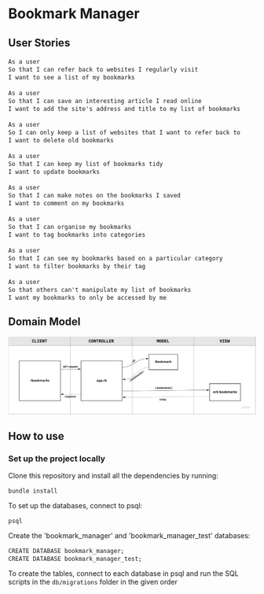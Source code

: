 # Bookmark Manager

## User Stories
```
As a user
So that I can refer back to websites I regularly visit
I want to see a list of my bookmarks

As a user
So that I can save an interesting article I read online
I want to add the site's address and title to my list of bookmarks

As a user
So I can only keep a list of websites that I want to refer back to
I want to delete old bookmarks

As a user
So that I can keep my list of bookmarks tidy
I want to update bookmarks

As a user
So that I can make notes on the bookmarks I saved
I want to comment on my bookmarks

As a user
So that I can organise my bookmarks
I want to tag bookmarks into categories

As a user
So that I can see my bookmarks based on a particular category
I want to filter bookmarks by their tag

As a user
So that others can't manipulate my list of bookmarks
I want my bookmarks to only be accessed by me
```

## Domain Model
![Bookmark Manager domain model](domain-model-bookmark-manager.jpg)

## How to use

### Set up the project locally
Clone this repository and install all the dependencies by running:

```
bundle install
```

To set up the databases, connect to psql:

```
psql
```

Create the 'bookmark_manager' and 'bookmark_manager_test' databases:

```
CREATE DATABASE bookmark_manager;
CREATE DATABASE bookmark_manager_test;
```

To create the tables, connect to each database in psql and run the SQL scripts in the `db/migrations` folder in the given order